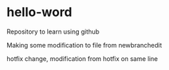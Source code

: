 # hello-word
Repository to learn using github


Making some modification to file from newbranchedit

hotfix change, modification from hotfix on same line
